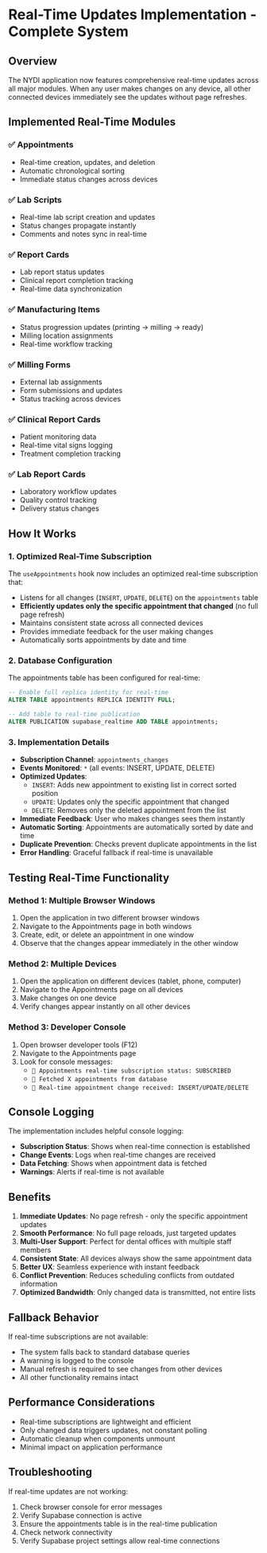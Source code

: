 # Real-Time Updates Implementation - Complete System

## Overview
The NYDI application now features comprehensive real-time updates across all major modules. When any user makes changes on any device, all other connected devices immediately see the updates without page refreshes.

## Implemented Real-Time Modules

### ✅ **Appointments**
- Real-time creation, updates, and deletion
- Automatic chronological sorting
- Immediate status changes across devices

### ✅ **Lab Scripts**
- Real-time lab script creation and updates
- Status changes propagate instantly
- Comments and notes sync in real-time

### ✅ **Report Cards**
- Lab report status updates
- Clinical report completion tracking
- Real-time data synchronization

### ✅ **Manufacturing Items**
- Status progression updates (printing → milling → ready)
- Milling location assignments
- Real-time workflow tracking

### ✅ **Milling Forms**
- External lab assignments
- Form submissions and updates
- Status tracking across devices

### ✅ **Clinical Report Cards**
- Patient monitoring data
- Real-time vital signs logging
- Treatment completion tracking

### ✅ **Lab Report Cards**
- Laboratory workflow updates
- Quality control tracking
- Delivery status changes

## How It Works

### 1. Optimized Real-Time Subscription
The `useAppointments` hook now includes an optimized real-time subscription that:
- Listens for all changes (`INSERT`, `UPDATE`, `DELETE`) on the `appointments` table
- **Efficiently updates only the specific appointment that changed** (no full page refresh)
- Maintains consistent state across all connected devices
- Provides immediate feedback for the user making changes
- Automatically sorts appointments by date and time

### 2. Database Configuration
The appointments table has been configured for real-time:
```sql
-- Enable full replica identity for real-time
ALTER TABLE appointments REPLICA IDENTITY FULL;

-- Add table to real-time publication
ALTER PUBLICATION supabase_realtime ADD TABLE appointments;
```

### 3. Implementation Details
- **Subscription Channel**: `appointments_changes`
- **Events Monitored**: `*` (all events: INSERT, UPDATE, DELETE)
- **Optimized Updates**:
  - `INSERT`: Adds new appointment to existing list in correct sorted position
  - `UPDATE`: Updates only the specific appointment that changed
  - `DELETE`: Removes only the deleted appointment from the list
- **Immediate Feedback**: User who makes changes sees them instantly
- **Automatic Sorting**: Appointments are automatically sorted by date and time
- **Duplicate Prevention**: Checks prevent duplicate appointments in the list
- **Error Handling**: Graceful fallback if real-time is unavailable

## Testing Real-Time Functionality

### Method 1: Multiple Browser Windows
1. Open the application in two different browser windows
2. Navigate to the Appointments page in both windows
3. Create, edit, or delete an appointment in one window
4. Observe that the changes appear immediately in the other window

### Method 2: Multiple Devices
1. Open the application on different devices (tablet, phone, computer)
2. Navigate to the Appointments page on all devices
3. Make changes on one device
4. Verify changes appear instantly on all other devices

### Method 3: Developer Console
1. Open browser developer tools (F12)
2. Navigate to the Appointments page
3. Look for console messages:
   - `📡 Appointments real-time subscription status: SUBSCRIBED`
   - `📅 Fetched X appointments from database`
   - `🔄 Real-time appointment change received: INSERT/UPDATE/DELETE`

## Console Logging
The implementation includes helpful console logging:
- **Subscription Status**: Shows when real-time connection is established
- **Change Events**: Logs when real-time changes are received
- **Data Fetching**: Shows when appointment data is fetched
- **Warnings**: Alerts if real-time is not available

## Benefits
1. **Immediate Updates**: No page refresh - only the specific appointment updates
2. **Smooth Performance**: No full page reloads, just targeted updates
3. **Multi-User Support**: Perfect for dental offices with multiple staff members
4. **Consistent State**: All devices always show the same appointment data
5. **Better UX**: Seamless experience with instant feedback
6. **Conflict Prevention**: Reduces scheduling conflicts from outdated information
7. **Optimized Bandwidth**: Only changed data is transmitted, not entire lists

## Fallback Behavior
If real-time subscriptions are not available:
- The system falls back to standard database queries
- A warning is logged to the console
- Manual refresh is required to see changes from other devices
- All other functionality remains intact

## Performance Considerations
- Real-time subscriptions are lightweight and efficient
- Only changed data triggers updates, not constant polling
- Automatic cleanup when components unmount
- Minimal impact on application performance

## Troubleshooting
If real-time updates are not working:
1. Check browser console for error messages
2. Verify Supabase connection is active
3. Ensure the appointments table is in the real-time publication
4. Check network connectivity
5. Verify Supabase project settings allow real-time connections
